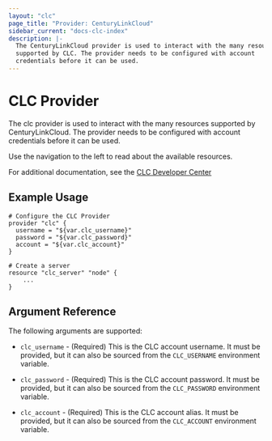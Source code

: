 ```yaml
---
layout: "clc"
page_title: "Provider: CenturyLinkCloud"
sidebar_current: "docs-clc-index"
description: |-
  The CenturyLinkCloud provider is used to interact with the many resources
  supported by CLC. The provider needs to be configured with account
  credentials before it can be used.
---
```


# CLC Provider

The clc provider is used to interact with the many resources supported
by CenturyLinkCloud. The provider needs to be configured with account
credentials before it can be used.

Use the navigation to the left to read about the available resources.

For additional documentation, see the [CLC Developer Center](https://www.ctl.io/developers/)

## Example Usage

```
# Configure the CLC Provider
provider "clc" {
  username = "${var.clc_username}"
  password = "${var.clc_password}"
  account = "${var.clc_account}"
}

# Create a server
resource "clc_server" "node" {
    ...
}
```

## Argument Reference

The following arguments are supported:

* `clc_username` - (Required) This is the CLC account username. It must be provided, but
  it can also be sourced from the `CLC_USERNAME` environment variable.
  
* `clc_password` - (Required) This is the CLC account password. It must be provided, but
  it can also be sourced from the `CLC_PASSWORD` environment variable.
  
* `clc_account` - (Required) This is the CLC account alias. It must be provided, but
  it can also be sourced from the `CLC_ACCOUNT` environment variable.

